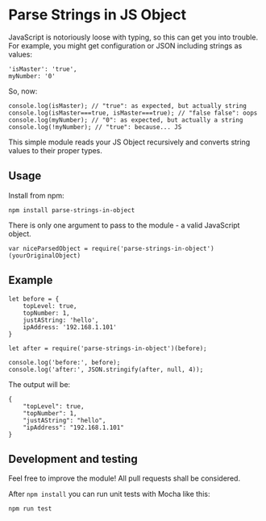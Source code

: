 # Parse Strings in JS Object

JavaScript is notoriously loose with typing, so this can get you into trouble. For example, you might get configuration or JSON including strings as values:
```
'isMaster': 'true',
myNumber: '0'
```
So, now:
```
console.log(isMaster); // "true": as expected, but actually string
console.log(isMaster===true, isMaster===true); // "false false": oops
console.log(myNumber); // "0": as expected, but actually a string
console.log(!myNumber); // "true": because... JS
```

This simple module reads your JS Object recursively and converts string values to their proper types.

## Usage
Install from npm:
```
npm install parse-strings-in-object
```

There is only one argument to pass to the module - a valid JavaScript object.

```
var niceParsedObject = require('parse-strings-in-object')(yourOriginalObject)
```

## Example
```
let before = {
    topLevel: true,
    topNumber: 1,
    justAString: 'hello',
    ipAddress: '192.168.1.101'
}

let after = require('parse-strings-in-object')(before);

console.log('before:', before);
console.log('after:', JSON.stringify(after, null, 4));
```

The output will be:
```
{
    "topLevel": true,
    "topNumber": 1,
    "justAString": "hello",
    "ipAddress": "192.168.1.101"
}
```

## Development and testing
Feel free to improve the module! All pull requests shall be considered.

After `npm install` you can run unit tests with Mocha like this:
```
npm run test
```